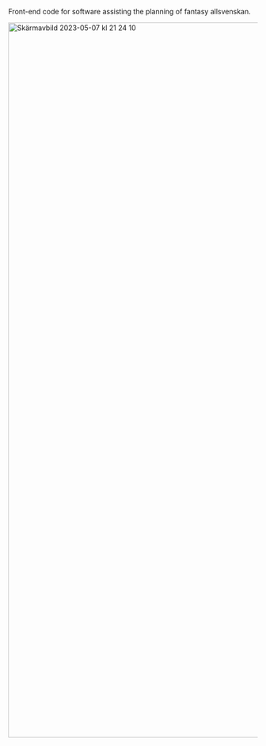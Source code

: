 Front-end code for software assisting the planning of fantasy allsvenskan. 

<img width="1440" alt="Skärmavbild 2023-05-07 kl  21 24 10" src="https://user-images.githubusercontent.com/62653183/236698451-ff6e994f-4205-4cd8-955a-2851ef3c520e.png">

